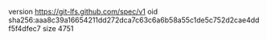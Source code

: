 version https://git-lfs.github.com/spec/v1
oid sha256:aaa8c39a16654211dd272dca7c63c6a6b58a55c1de5c752d2cae4ddf5f4dfec7
size 4751
